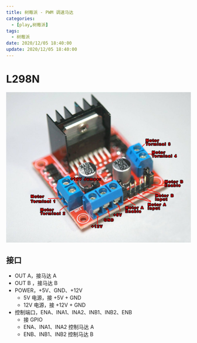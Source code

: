 ```yaml
---
title: 树莓派 - PWM 调速马达
categories: 
  - [play,树莓派]
tags:
  - 树莓派
date: 2020/12/05 18:40:00
update: 2020/12/05 18:40:00
---
```


# L298N

 ![L298N motor controller board](./pwm-motor/L298N-H-Bridge-Motor-Controller-Annotated-1024x835.jpg)

## 接口

- OUT A，接马达 A
- OUT B ，接马达 B
- POWER，+5V、GND、+12V
    - 5V 电源，接 +5V + GND
    - 12V 电源，接 +12V + GND
- 控制端口，ENA、INA1、INA2、INB1、INB2、ENB
    - 接 GPIO 
    - ENA、INA1、INA2 控制马达 A
    - ENB、INB1、INB2 控制马达 B
